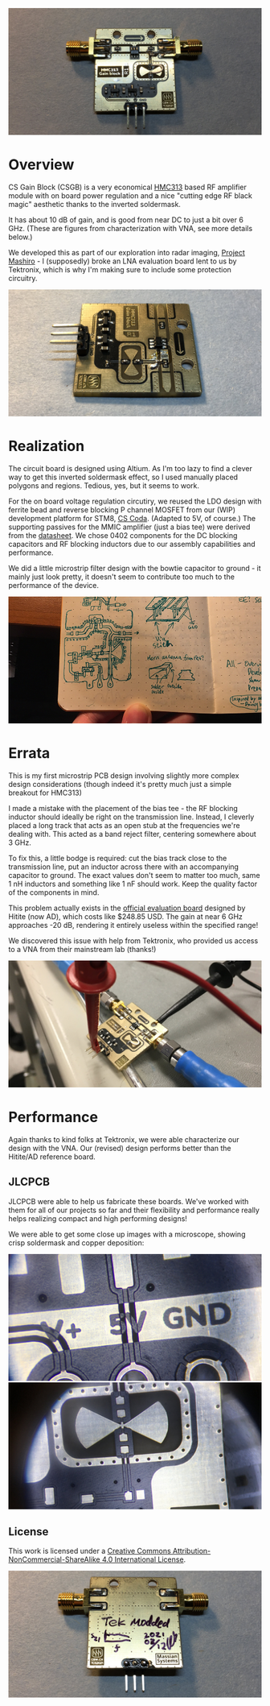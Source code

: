 ![](images/csgb-cover-crop2b1.jpg)

# Overview

CS Gain Block (CSGB) is a very economical [HMC313](https://www.analog.com/en/products/hmc313.html) based RF amplifier module with on board power regulation and a nice "cutting edge RF black magic" aesthetic thanks to the inverted soldermask. 

It has about 10 dB of gain, and is good from near DC to just a bit over 6 GHz. (These are figures from characterization with VNA, see more details below.) 

We developed this as part of our exploration into radar imaging, [Project Mashiro](https://github.com/criterionsignalworks/mashiro) - I (supposedly) broke an LNA evaluation board lent to us by Tektronix, which is why I'm making sure to include some protection circuitry. 

![](images/csgb-side-postmod2-crop2b1.jpg)

# Realization 

The circuit board is designed using Altium. As I'm too lazy to find a clever way to get this inverted soldermask effect, so I used manually placed polygons and regions. Tedious, yes, but it seems to work. 

For the on board voltage regulation circutiry, we reused the LDO design with ferrite bead and reverse blocking P channel MOSFET from our (WIP) development platform for STM8, [CS Coda](https://csw.cx/assets/projects/coda/coda-7-pre-asy-black.jpg). (Adapted to 5V, of course.) The supporting passives for the MMIC amplifier (just a bias tee) were derived from the [datasheet](https://www.analog.com/media/en/technical-documentation/data-sheets/hmc313.pdf). We chose 0402 components for the DC blocking capacitors and RF blocking inductors due to our assembly capabilities and performance. 

We did a little microstrip filter design with the bowtie capacitor to ground - it mainly just look pretty, it doesn't seem to contribute too much to the performance of the device. 

![](images/csgb-drawing-crop2b1.png)

# Errata

This is my first microstrip PCB design involving slightly more complex design considerations (though indeed it's pretty much just a simple breakout for HMC313)

I made a mistake with the placement of the bias tee - the RF blocking inductor should ideally be right on the transmission line. Instead, I cleverly placed a long track that acts as an open stub at the frequencies we're dealing with. This acted as a band reject filter, centering somewhere about 3 GHz. 

To fix this, a little bodge is required: cut the bias track close to the transmission line, put an inductor across there with an accompanying capacitor to ground. The exact values don't seem to matter too much, same 1 nH inductors and something like 1 nF should work. Keep the quality factor of the components in mind. 

This problem actually exists in the [official evaluation board](https://www.analog.com/en/design-center/evaluation-hardware-and-software/evaluation-boards-kits/eval-hmc313.html) designed by Hitite (now AD), which costs like $248.85 USD. The gain at near 6 GHz approaches -20 dB, rendering it entirely useless within the specified range!

We discovered this issue with help from Tektronix, who provided us access to a VNA from their mainstream lab (thanks!) 

![](images/csgb-dut-postmod-crop2b1.jpg)

# Performance 

Again thanks to kind folks at Tektronix, we were able characterize our design with the VNA. Our (revised) design performs better than the Hitite/AD reference board. 



## JLCPCB 

JLCPCB were able to help us fabricate these boards. We've worked with them for all of our projects so far and their flexibility and performance really helps realizing compact and high performing designs! 

We were able to get some close up images with a microscope, showing crisp soldermask and copper deposition:

![](images/csgb-ms-connector-crop2b1.jpg)
![](images/csgb-ms-microstrip-crop2b1.jpg)

## License
This work is licensed under a [Creative Commons Attribution-NonCommercial-ShareAlike 4.0 International License][cc-by-nc-sa].

![](images/csgb-tekmod-reverse-crop2b1.jpg)

[cc-by-nc-sa]: http://creativecommons.org/licenses/by-nc-sa/4.0/
